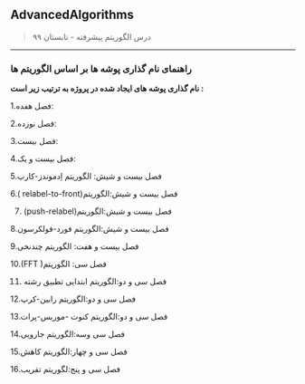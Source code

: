 ## AdvancedAlgorithms

> درس الگوریتم پیشرفته - تابستان ۹۹
---
### راهنمای نام گذاری پوشه ها بر اساس الگوریتم ها

**نام گذاری پوشه های ایجاد شده در پروژه به ترتیب زیر است :**


1.فصل هفده:

2.فصل نوزده:

3.فصل بیست:

4.فصل بیست و یک:

5.فصل بیست و شیش: الگوریتم اِدموندز-کارپ

6.( relabel-to-front)فصل بیست و شیش:الگوریتم

7. (push-relabel)فصل بیست و شیش:الگوریتم

8.فصل بیست و شیش:الگوریتم فورد-فولکرسون

9.فصل بیست و هفت: الگوریتم چندنخی

10.(FFT )فصل سی: الگوریتم

11. فصل سی و دو:الگوریتم ابتدایی تطبیق رشته 

12.فصل سی و دو:الگوریتم رابین-کرپ

13.فصل سی و دو:الگوریتم کنوت -موریس-پرات

14.فصل سی وسه:الگوریتم جارویی

15.فصل سی و چهار:الگوریتم کاهش

16.فصل سی و پنج:لگوریتم تقریب

